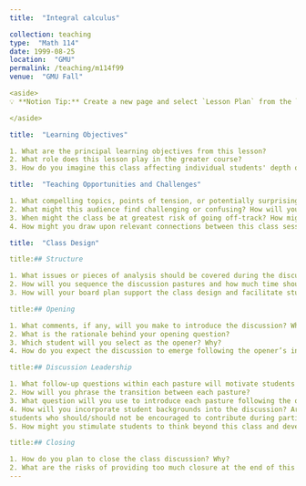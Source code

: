 ```yaml
---
title:  "Integral calculus"

collection: teaching
type:  "Math 114"
date: 1999-08-25
location:  "GMU"
permalink: /teaching/m114f99
venue:  "GMU Fall"

<aside>
💡 **Notion Tip:** Create a new page and select `Lesson Plan` from the list of available templates to automatically generate the format below. Learn more about database templates [here](https://dev.notion.so/Database-103-using-templates-454ed5ab5bd24226b58d176697bd7e10).

</aside>

title:  "Learning Objectives"

1. What are the principal learning objectives from this lesson?
2. What role does this lesson play in the greater course?
3. How do you imagine this class affecting individual students' depth of knowledge, judgement, analytical skills, or other capabilities?

title:  "Teaching Opportunities and Challenges"

1. What compelling topics, points of tension, or potentially surprising or counterintuitive insights stand out in the case? How will you leverage these to engage your students in discussion and debate?
2. What might this audience find challenging or confusing? How will you manage this discussion?
3. When might the class be at greatest risk of going off-track? How might you manage contingencies should difficulty arise?
4. How might you draw upon relevant connections between this class session and your own research or experience?

title:  "Class Design"

title:## Structure

1. What issues or pieces of analysis should be covered during the discussion?
2. How will you sequence the discussion pastures and how much time should be devoted to each? What is the logic underlying each transition from one pasture to another?
3. How will your board plan support the class design and facilitate student learning?

title:## Opening

1. What comments, if any, will you make to introduce the discussion? Why?
2. What is the rationale behind your opening question?
3. Which student will you select as the opener? Why?
4. How do you expect the discussion to emerge following the opener’s initial response?

title:## Discussion Leadership

1. What follow-up questions within each pasture will motivate students to think beyond their initial contributions?
2. How will you phrase the transition between each pasture?
3. What question will you use to introduce each pasture following the opening discussion?
4. How will you incorporate student backgrounds into the discussion? Are there specific
students who should/should not be encouraged to contribute during particular pastures?
5. How might you stimulate students to think beyond this class and develop insights through linkages across classes, modules, and courses?

title:## Closing

1. How do you plan to close the class discussion? Why?
2. What are the risks of providing too much closure at the end of this class? Too little?
---
```

